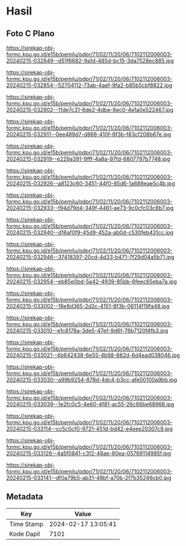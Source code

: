 # Hasil

## Foto C Plano

https://sirekap-obj-formc.kpu.go.id/e15b/pemilu/pdpr/71/02/11/20/06/7102112006003-20240215-032849--d51f6682-9a1d-485d-bc15-3da7528ec885.jpg

https://sirekap-obj-formc.kpu.go.id/e15b/pemilu/pdpr/71/02/11/20/06/7102112006003-20240215-032854--52704112-73ab-4aef-9fa2-b85b5cbf8822.jpg

https://sirekap-obj-formc.kpu.go.id/e15b/pemilu/pdpr/71/02/11/20/06/7102112006003-20240215-032902--11de7c31-6de2-4dbe-8ec0-4e1a0e522467.jpg

https://sirekap-obj-formc.kpu.go.id/e15b/pemilu/pdpr/71/02/11/20/06/7102112006003-20240215-032911--0ee489d7-d866-410f-8f3b-f83cf208b67e.jpg

https://sirekap-obj-formc.kpu.go.id/e15b/pemilu/pdpr/71/02/11/20/06/7102112006003-20240215-032919--e229a391-9fff-4a8a-97fd-6807797b7748.jpg

https://sirekap-obj-formc.kpu.go.id/e15b/pemilu/pdpr/71/02/11/20/06/7102112006003-20240215-032926--a8123c60-3451-44f0-85d6-1a688eae5c4b.jpg

https://sirekap-obj-formc.kpu.go.id/e15b/pemilu/pdpr/71/02/11/20/06/7102112006003-20240215-032933--f94d79d4-349f-4461-ae73-9c0cfc03c8b7.jpg

https://sirekap-obj-formc.kpu.go.id/e15b/pemilu/pdpr/71/02/11/20/06/7102112006003-20240215-032940--d16af0f9-45d9-452a-ab0d-c530feb431cc.jpg

https://sirekap-obj-formc.kpu.go.id/e15b/pemilu/pdpr/71/02/11/20/06/7102112006003-20240215-032946--37418397-20cd-4d33-b471-7f29d04a5b71.jpg

https://sirekap-obj-formc.kpu.go.id/e15b/pemilu/pdpr/71/02/11/20/06/7102112006003-20240215-032954--eb85e0bd-5a42-4939-85bb-6feec65eba7a.jpg

https://sirekap-obj-formc.kpu.go.id/e15b/pemilu/pdpr/71/02/11/20/06/7102112006003-20240215-033002--18e8d365-2d2c-4151-8f3b-06114f19fa48.jpg

https://sirekap-obj-formc.kpu.go.id/e15b/pemilu/pdpr/71/02/11/20/06/7102112006003-20240215-033010--e1c8178a-3de5-47ef-9d6f-78b7120f4fb3.jpg

https://sirekap-obj-formc.kpu.go.id/e15b/pemilu/pdpr/71/02/11/20/06/7102112006003-20240215-033021--4b642438-6e55-4b98-882d-6d4ead038046.jpg

https://sirekap-obj-formc.kpu.go.id/e15b/pemilu/pdpr/71/02/11/20/06/7102112006003-20240215-033030--a99b9254-878d-4dc4-b3cc-afe00100a9bb.jpg

https://sirekap-obj-formc.kpu.go.id/e15b/pemilu/pdpr/71/02/11/20/06/7102112006003-20240215-033039--1e2fc0c5-4e60-4f81-ac55-26c66be68966.jpg

https://sirekap-obj-formc.kpu.go.id/e15b/pemilu/pdpr/71/02/11/20/06/7102112006003-20240215-033114--cc5c0cf0-9721-451d-bd42-e4eee20307c9.jpg

https://sirekap-obj-formc.kpu.go.id/e15b/pemilu/pdpr/71/02/11/20/06/7102112006003-20240215-033126--4a5f0841-c3f2-48ae-80ea-05769114985f.jpg

https://sirekap-obj-formc.kpu.go.id/e15b/pemilu/pdpr/71/02/11/20/06/7102112006003-20240215-033141--df0a79b5-ab31-48bf-a70b-2f7b35246cb0.jpg


## Metadata

| Key        | Value               |
| ---------- | ------------------- |
| Time Stamp | 2024-02-17 13:05:41 |
| Kode Dapil | 7101                |



